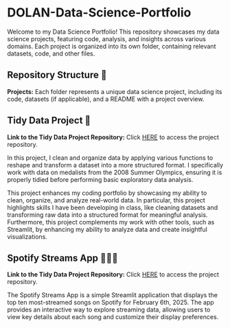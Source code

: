 # DOLAN-Data-Science-Portfolio

Welcome to my Data Science Portfolio! This repository showcases my data science projects, featuring code, analysis, and insights across various domains. Each project is organized into its own folder, containing relevant datasets, code, and other files.

## Repository Structure 📂 
**Projects:** Each folder represents a unique data science project, including its code, datasets (if applicable), and a README with a project overview.  

## Tidy Data Project 🧼
 **Link to the Tidy Data Project Repository:** Click [HERE](https://github.com/pdolan32/DOLAN-Data-Science-Portfolio/tree/main/TidyData-Project) to access the project repository.

In this project, I clean and organize data by applying various functions to reshape and transform a dataset into a more structured format. I specifically work with data on medalists from the 2008 Summer Olympics, ensuring it is properly tidied before performing basic exploratory data analysis.

This project enhances my coding portfolio by showcasing my ability to clean, organize, and analyze real-world data. In particular, this project highlights skills I have been developing in class, like cleaning datasets and transforming raw data into a structured format for meaningful analysis. Furthermore, this project complements my work with other tools, such as Streamlit, by enhancing my ability to analyze data and create insightful visualizations.

## Spotify Streams App 🎸🥁🎶

**Link to the Tidy Data Project Repository:** Click [HERE](https://github.com/pdolan32/DOLAN-Data-Science-Portfolio/tree/main/basic_streamlit_app) to access the project repository.

The Spotify Streams App is a simple Streamlit application that displays the top ten most-streamed songs on Spotify for February 6th, 2025. The app provides an interactive way to explore streaming data, allowing users to view key details about each song and customize their display preferences.
